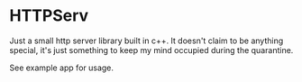 # HTTPServ

Just a small http server library built in c++. It doesn't claim to be anything special, it's just something to keep my mind occupied during the quarantine. 

See example app for usage.